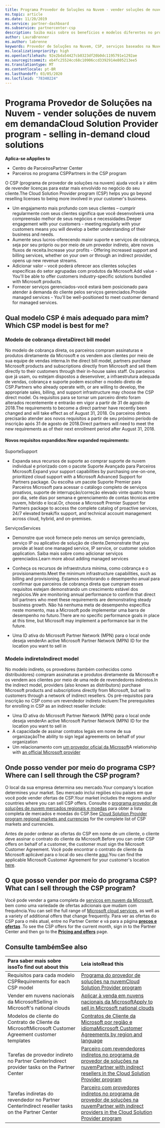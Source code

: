 ```yaml
---
title: Programa Provedor de Soluções na Nuvem - vender soluções de nuvem em demanda | Partner Center
ms.topic: article
ms.date: 11/20/2019
ms.service: partner-dashboard
ms.subservice: partnercenter-csp
description: Saiba mais sobre os benefícios e modelos diferentes no programa de provedor de soluções na nuvem para ajudar sua empresa a crescer com novos clientes e nova experiência.
author: LauraBrenner
ms.author: labrenne
keywords: Provedor de Soluções na Nuvem, CSP, serviços baseados na Nuvem, Azure, Office 365, Dynamics, parceiro CSP, vender no CSP, parceiro direto, parceiro CSP direto, revendedor CSP indireto, CSP direto, CSP indireto, modelo direto, modelo indireto, revendedor indireto, provedor indireto, provedor, distribuidor, programa provedor de soluções na nuvem
ms.localizationpriority: high
ms.openlocfilehash: 92e2bda54427cb0323df20b0dc1195791e1292ae
ms.sourcegitcommit: eb4fc25524cc68c10906ccd3392914e805213ee5
ms.translationtype: MT
ms.contentlocale: pt-BR
ms.lasthandoff: 03/05/2020
ms.locfileid: "78340224"
---
```

# <a name="cloud-solution-provider-program---selling-in-demand-cloud-solutions"></a><span data-ttu-id="c3006-104">Programa Provedor de Soluções na Nuvem - vender soluções de nuvem em demanda</span><span class="sxs-lookup"><span data-stu-id="c3006-104">Cloud Solution Provider program - selling in-demand cloud solutions</span></span> 

<span data-ttu-id="c3006-105">**Aplica-se a**</span><span class="sxs-lookup"><span data-stu-id="c3006-105">**Applies to**</span></span>

- <span data-ttu-id="c3006-106">Centro de Parceiros</span><span class="sxs-lookup"><span data-stu-id="c3006-106">Partner Center</span></span>
- <span data-ttu-id="c3006-107">Parceiros no programa CSP</span><span class="sxs-lookup"><span data-stu-id="c3006-107">Partners in the CSP program</span></span>

<span data-ttu-id="c3006-108">O CSP (programa de provedor de soluções na nuvem) ajuda você a ir além de revender licenças para estar mais envolvido no negócio do seu cliente.</span><span class="sxs-lookup"><span data-stu-id="c3006-108">The Cloud Solution Provider program (CSP) helps you go beyond reselling licenses to being more involved in your customer's business.</span></span>
 
- <span data-ttu-id="c3006-109">Um engajamento mais profundo com seus clientes – cumprir regularmente com seus clientes significa que você desenvolverá uma compreensão melhor de seus negócios e necessidades.</span><span class="sxs-lookup"><span data-stu-id="c3006-109">Deeper engagement with your customers - meeting regularly with your customers means you will develop a better understanding of their business and needs.</span></span>
- <span data-ttu-id="c3006-110">Aumente seus lucros-oferecendo maior suporte e serviços de cobrança, seja por seu próprio ou por meio de um provedor indireto, abre novos fluxos de receita.</span><span class="sxs-lookup"><span data-stu-id="c3006-110">Increase your profits - Offering increased support and billing services, whether on your own or through an indirect provider, opens up new revenue streams.</span></span>  
- <span data-ttu-id="c3006-111">Adicionar valor – você poderá oferecer aos clientes soluções específicas do setor agrupadas com produtos da Microsoft.</span><span class="sxs-lookup"><span data-stu-id="c3006-111">Add value - You'll be able to offer customers industry-specific solutions bundled with Microsoft products.</span></span>
- <span data-ttu-id="c3006-112">Fornecer serviços gerenciados-você estará bem posicionado para atender à demanda do cliente pelos serviços gerenciados.</span><span class="sxs-lookup"><span data-stu-id="c3006-112">Provide managed services - You'll be well-positioned to meet customer demand for managed services.</span></span> 

## <a name="which-csp-model-is-best-for-me"></a><span data-ttu-id="c3006-113">Qual modelo CSP é mais adequado para mim?</span><span class="sxs-lookup"><span data-stu-id="c3006-113">Which CSP model is best for me?</span></span>

### <a name="direct-bill-model"></a><span data-ttu-id="c3006-114">Modelo de cobrança direta</span><span class="sxs-lookup"><span data-stu-id="c3006-114">Direct bill model</span></span>

 <span data-ttu-id="c3006-115">No modelo de cobrança direta, os parceiros compram assinaturas e produtos diretamente da Microsoft e os vendem aos clientes por meio de sua equipe de vendas interna.</span><span class="sxs-lookup"><span data-stu-id="c3006-115">In the direct bill model, partners purchase Microsoft products and subscriptions directly from Microsoft and sell them directly to their customers through their in-house sales staff.</span></span> <span data-ttu-id="c3006-116">Os parceiros que já usam, ou estejam dispostos a desenvolver, a infraestrutura adequada de vendas, cobrança e suporte podem escolher o modelo direto de CSP.</span><span class="sxs-lookup"><span data-stu-id="c3006-116">Partners who already operate with, or are willing to develop, the appropriate sales, billing, and support infrastructure may choose the CSP direct model.</span></span> <span data-ttu-id="c3006-117">Os requisitos para se tornar um parceiro direto foram alterados recentemente e entrarão em vigor a partir de 31 de agosto de 2018.</span><span class="sxs-lookup"><span data-stu-id="c3006-117">The requirements to become a direct partner have recently been changed and will take effect as of August 31, 2018.</span></span> <span data-ttu-id="c3006-118">Os parceiros diretos precisarão atender aos novos requisitos a partir de seu próximo período de inscrição após 31 de agosto de 2018.</span><span class="sxs-lookup"><span data-stu-id="c3006-118">Direct partners will need to meet the new requirements as of their next enrollment period after August 31, 2018.</span></span>


#### <a name="new-expanded-requirements"></a><span data-ttu-id="c3006-119">Novos requisitos expandidos:</span><span class="sxs-lookup"><span data-stu-id="c3006-119">New expanded requirements:</span></span>

<span data-ttu-id="c3006-120">Suporte</span><span class="sxs-lookup"><span data-stu-id="c3006-120">Support</span></span>
- <span data-ttu-id="c3006-121">Expanda seus recursos de suporte ao comprar suporte de nuvem individual e priorizado com o pacote Suporte Avançado para Parceiros Microsoft.</span><span class="sxs-lookup"><span data-stu-id="c3006-121">Expand your support capabilities by purchasing one-on-one, prioritized cloud support with a Microsoft Advanced Support for Partners package.</span></span> <span data-ttu-id="c3006-122">Ou escolha um pacote Suporte Premier para Parceiros Microsoft para acessar o catálogo completo de serviços proativos, suporte de interrupção/correção elevado vinte quatro horas por dia, sete dias por semana e gerenciamento de contas técnicas entre nuvem, híbrido e local.</span><span class="sxs-lookup"><span data-stu-id="c3006-122">Or, choose a Microsoft Premier Support for Partners package to access the complete catalog of proactive services, 24/7 elevated break/fix support, and technical account management across cloud, hybrid, and on-premises.</span></span> 

<span data-ttu-id="c3006-123">Serviços</span><span class="sxs-lookup"><span data-stu-id="c3006-123">Services</span></span>

- <span data-ttu-id="c3006-124">Demonstre que você fornece pelo menos um serviço gerenciado, serviço IP ou aplicativo de solução de cliente.</span><span class="sxs-lookup"><span data-stu-id="c3006-124">Demonstrate that you provide at least one managed service, IP service, or customer solution application.</span></span> <span data-ttu-id="c3006-125">Saiba mais sobre como adicionar serviços gerenciados.</span><span class="sxs-lookup"><span data-stu-id="c3006-125">Learn more about adding managed services</span></span>

- <span data-ttu-id="c3006-126">Conheça os recursos de infraestrutura mínima, como cobrança e o provisionamento.</span><span class="sxs-lookup"><span data-stu-id="c3006-126">Meet the minimum infrastructure capabilities, such as billing and provisioning.</span></span>
<span data-ttu-id="c3006-127">Estamos monitorando o desempenho anual para confirmar que parceiros de cobrança direta que cumpram esses requisitos estejam demonstrando um crescimento estável dos negócios.</span><span class="sxs-lookup"><span data-stu-id="c3006-127">We are monitoring annual performance to confirm that direct bill partners who meet these requirements are demonstrating steady business growth.</span></span> <span data-ttu-id="c3006-128">Não há nenhuma meta de desempenho específica neste momento, mas a Microsoft pode implementar uma barra de desempenho no futuro.</span><span class="sxs-lookup"><span data-stu-id="c3006-128">There are no specific performance goals in place at this time, but Microsoft may implement a performance bar in the future.</span></span> 

- <span data-ttu-id="c3006-129">Uma ID ativa do Microsoft Partner Network (MPN) para o local onde deseja vender</span><span class="sxs-lookup"><span data-stu-id="c3006-129">An active Microsoft Partner Network (MPN) ID for the location you want to sell in</span></span>


### <a name="indirect-model"></a><span data-ttu-id="c3006-130">Modelo indireto</span><span class="sxs-lookup"><span data-stu-id="c3006-130">Indirect model</span></span>

<span data-ttu-id="c3006-131">No modelo indireto, os provedores (também conhecidos como distribuidores) compram assinaturas e produtos diretamente da Microsoft e os vendem aos clientes por meio de uma rede de revendedores indiretos.</span><span class="sxs-lookup"><span data-stu-id="c3006-131">In the indirect model, providers (also known as distributors) purchase Microsoft products and subscriptions directly from Microsoft, but sell to customers through a network of indirect resellers.</span></span> <span data-ttu-id="c3006-132">Os pré-requisitos para inscrição no CSP como um revendedor indireto incluem:</span><span class="sxs-lookup"><span data-stu-id="c3006-132">The prerequisites for enrolling in CSP as an indirect reseller include:</span></span>

- <span data-ttu-id="c3006-133">Uma ID ativa do Microsoft Partner Network (MPN) para o local onde deseja vender</span><span class="sxs-lookup"><span data-stu-id="c3006-133">An active Microsoft Partner Network (MPN) ID for the location you want to sell in</span></span>
- <span data-ttu-id="c3006-134">A capacidade de assinar contratos legais em nome de sua organização</span><span class="sxs-lookup"><span data-stu-id="c3006-134">The ability to sign legal agreements on behalf of your organization</span></span>
- <span data-ttu-id="c3006-135">Um relacionamento com [um provedor oficial da Microsoft](https://partnercenter.microsoft.com/partner/find-a-provider)</span><span class="sxs-lookup"><span data-stu-id="c3006-135">A relationship with [an official Microsoft provider](https://partnercenter.microsoft.com/partner/find-a-provider)</span></span>


## <a name="where-can-i-sell-through-the-csp-program"></a><span data-ttu-id="c3006-136">Onde posso vender por meio do programa CSP?</span><span class="sxs-lookup"><span data-stu-id="c3006-136">Where can I sell through the CSP program?</span></span>

<span data-ttu-id="c3006-137">O local da sua empresa determina seu mercado.</span><span class="sxs-lookup"><span data-stu-id="c3006-137">Your company's location determines your market.</span></span> <span data-ttu-id="c3006-138">Seu mercado inclui regiões e/ou países em que você pode vender ofertas de CSP.</span><span class="sxs-lookup"><span data-stu-id="c3006-138">Your market includes the regions and/or countries where you can sell CSP offers.</span></span> <span data-ttu-id="c3006-139">Consulte o [programa provedor de soluções de nuvem mercados regionais e moedas](regional-authorization-overview.md) para obter a lista completa de mercados e moedas do CSP.</span><span class="sxs-lookup"><span data-stu-id="c3006-139">See [Cloud Solution Provider program regional markets and currencies](regional-authorization-overview.md) for the complete list of CSP markets and currencies.</span></span>

<span data-ttu-id="c3006-140">Antes de poder ordenar as ofertas do CSP em nome de um cliente, o cliente deve assinar o contrato do cliente da Microsoft.</span><span class="sxs-lookup"><span data-stu-id="c3006-140">Before you can order CSP offers on behalf of a customer, the customer must sign the Microsoft Customer Agreement.</span></span> <span data-ttu-id="c3006-141">Você pode encontrar o contrato de cliente da Microsoft aplicável para o local do seu cliente [aqui](agreements.md).</span><span class="sxs-lookup"><span data-stu-id="c3006-141">You can find the applicable Microsoft Customer Agreement for your customer's location [here](agreements.md).</span></span>  

## <a name="what-can-i-sell-through-the-csp-program"></a><span data-ttu-id="c3006-142">O que posso vender por meio do programa CSP?</span><span class="sxs-lookup"><span data-stu-id="c3006-142">What can I sell through the CSP program?</span></span>

<span data-ttu-id="c3006-143">Você pode vender a gama completa de [serviços em nuvem da Microsoft](https://partner.microsoft.com/cloud-solution-provider/products-and-services), bem como uma variedade de ofertas adicionais que mudam com frequência.</span><span class="sxs-lookup"><span data-stu-id="c3006-143">You can sell the full range of [Microsoft cloud services](https://partner.microsoft.com/cloud-solution-provider/products-and-services), as well as a variety of additional offers that change frequently.</span></span> <span data-ttu-id="c3006-144">Para ver as ofertas do CSP para o mês atual, entre no Partner Center e vá para a página [**preços e ofertas**](https://partnercenter.microsoft.com/pcv/sales) .</span><span class="sxs-lookup"><span data-stu-id="c3006-144">To see the CSP offers for the current month, sign in to the Partner Center and then go to the [**Pricing and offers**](https://partnercenter.microsoft.com/pcv/sales) page.</span></span>

## <a name="see-also"></a><span data-ttu-id="c3006-145">Consulte também</span><span class="sxs-lookup"><span data-stu-id="c3006-145">See also</span></span> 


|<span data-ttu-id="c3006-146">**Para saber mais sobre isso**</span><span class="sxs-lookup"><span data-stu-id="c3006-146">**To find out about this**</span></span>   |<span data-ttu-id="c3006-147">**Leia isto**</span><span class="sxs-lookup"><span data-stu-id="c3006-147">**Read this**</span></span>   |
|:---------------------------|:--------------------|
|<span data-ttu-id="c3006-148">Requisitos para cada modelo CSP</span><span class="sxs-lookup"><span data-stu-id="c3006-148">Requirements for each CSP model</span></span>   | [<span data-ttu-id="c3006-149">Programa do provedor de soluções na nuvem</span><span class="sxs-lookup"><span data-stu-id="c3006-149">Cloud Solution Provider program</span></span>](https://partnercenter.microsoft.com/partner/cloud-solution-provider)|
|<span data-ttu-id="c3006-150">Vender em nuvens nacionais da Microsoft</span><span class="sxs-lookup"><span data-stu-id="c3006-150">Selling in Microsoft's national clouds</span></span>   | [<span data-ttu-id="c3006-151">Aplicar à venda em nuvens nacionais da Microsoft</span><span class="sxs-lookup"><span data-stu-id="c3006-151">Apply to sell in Microsoft national clouds</span></span>](csp-national-clouds-overview.md)|
|<span data-ttu-id="c3006-152">Modelos de cliente do Contrato de Cliente da Microsoft</span><span class="sxs-lookup"><span data-stu-id="c3006-152">Microsoft Customer Agreement customer templates</span></span>   |[<span data-ttu-id="c3006-153">Contratos de Cliente da Microsoft por região e idioma</span><span class="sxs-lookup"><span data-stu-id="c3006-153">Microsoft Customer Agreements by region and language</span></span>](agreements.md)|
|<span data-ttu-id="c3006-154">Tarefas de provedor indireto no Partner Center</span><span class="sxs-lookup"><span data-stu-id="c3006-154">Indirect provider tasks on the Partner Center</span></span>  |[<span data-ttu-id="c3006-155">Parceiro com revendedores indiretos no programa de provedor de soluções na nuvem</span><span class="sxs-lookup"><span data-stu-id="c3006-155">Partner with indirect resellers in the Cloud Solution Provider program</span></span>](indirect-provider-tasks-in-partner-center.md)|
|<span data-ttu-id="c3006-156">Tarefas indiretas do revendedor no Partner Center</span><span class="sxs-lookup"><span data-stu-id="c3006-156">Indirect reseller tasks on the Partner Center</span></span>   |[<span data-ttu-id="c3006-157">Parceiro com provedores indiretos no programa de provedor de soluções na nuvem</span><span class="sxs-lookup"><span data-stu-id="c3006-157">Partner with indirect providers in the Cloud Solution Provider program</span></span>](indirect-reseller-tasks-in-partner-center.md)|
